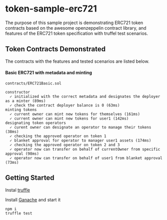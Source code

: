 # token-sample-erc721

The purpose of this sample project is demonstrating ERC721 token contracts based on the awesome openzeppelin contract library, and features of the ERC721 token specification with truffel test scenarios.

## Token Contracts Demonstrated

The contracts with the features and tested scenarios are listed below.

#### Basic ERC721 with metadata and minting
```
contracts/ERC721Basic.sol

constructor
  ✓ initialized with the correct metadata and designates the deployer as a minter (89ms)
  ✓ check the contract deployer balance is 0 (63ms)
minting tokens
  ✓ current owner can mint new tokens for themselves (161ms)
  ✓ current owner can mint new tokens for user1 (142ms)
designating token operators
  ✓ curent owner can designate an operator to manage their tokens (38ms)
  ✓ checking the approved operator on token 1
  ✓ blanket approval for operator to manager user1 assets (174ms)
  ✓ checking the approved operator on token 2 and 3
  ✓ operator now can transfer on behalf of currentOwner from specific approval (98ms)
  ✓ operator now can transfer on behalf of user1 from blanket approval (73ms)
```

## Getting Started

Instal [truffle](https://truffleframework.com/truffle)

Install [Ganache](https://truffleframework.com/ganache) and start it

```
npm i
truffle test
``` 